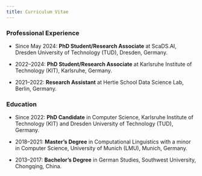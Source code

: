 ```yaml
---
title: Curriculum Vitae
---
```


### Professional Experience

- Since May 2024: **PhD Student/Research Associate** at ScaDS.AI, Dresden University of Technology (TUD), Dresden, Germany.

- 2022–2024: **PhD Student/Research Associate** at Karlsruhe Institute of Technology (KIT), Karlsruhe, Germany.

- 2021–2022: **Research Assistant** at Hertie School Data Science Lab, Berlin, Germany.


### Education

- Since 2022: **PhD Candidate** in Computer Science, Karlsruhe Institute of Technology (KIT) and Dresden University of Technology (TUD), Germany.

- 2018–2021: **Master’s Degree** in Computational Linguistics with a minor in Computer Science, University of Munich (LMU), Munich, Germany.

- 2013–2017: **Bachelor’s Degree** in German Studies, Southwest University, Chongqing, China.



